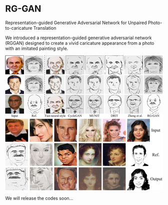 # RG-GAN
Representation-guided Generative Adversarial Network for Unpaired Photo-to-caricature Translation

We introduced a representation-guided generative adversarial network (RGGAN) designed to create a vivid caricature appearance from a photo with an imitated painting style. 

![cari.png](https://github.com/yzbouc/RG-GAN/blob/master/cari.png)
![demo.png](https://github.com/yzbouc/RG-GAN/blob/master/demo.png)

We will release the codes soon...



